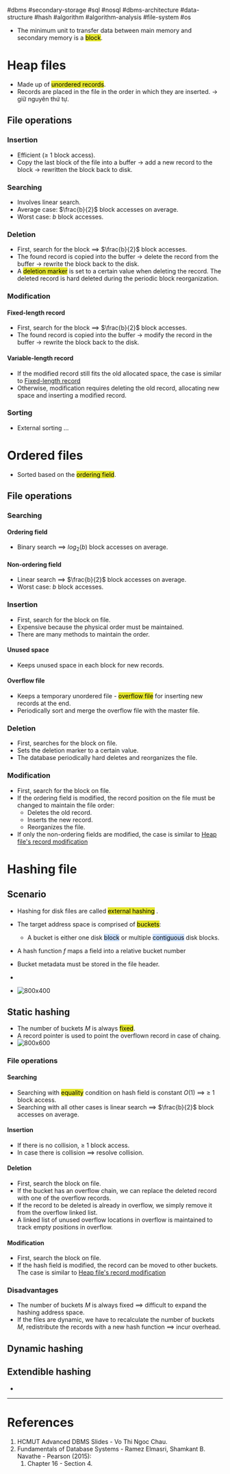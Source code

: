#dbms #secondary-storage #sql #nosql  #dbms-architecture  #data-structure #hash  #algorithm #algorithm-analysis #file-system #os 

- The minimum unit to transfer data between main memory and secondary memory is a <mark style="background: #e4e62d;">block</mark>.
# Heap files
- Made up of <mark style="background: #e4e62d;">unordered records</mark>.
- Records are placed in the file in the order in which they are inserted. $\to$ giữ nguyên thứ tự.
## File operations

### Insertion
- Efficient ($\geq$ 1 block access).
- Copy the last block of the file into a buffer $\to$ add a new record to the block $\to$ rewritten the block back to disk.
### Searching
- Involves linear search.
- Average case: $\frac{b}{2}$  block accesses on average.
- Worst case: $b$ block accesses.
### Deletion
- First, search for the block $\implies$ $\frac{b}{2}$ block accesses.
- The found record is copied into the buffer $\to$ delete the record from the buffer $\to$ rewrite the block back to the disk.
- A <mark style="background: #e4e62d;">deletion marker</mark> is set to a certain value when deleting the record. The deleted record is hard deleted during the periodic block reorganization.
### Modification
#### Fixed-length record
- First, search for the block $\implies$ $\frac{b}{2}$ block accesses.
- The found record is copied into the buffer $\to$ modify the record in the buffer $\to$ rewrite the block back to the disk.
#### Variable-length record
- If the modified record still fits the old allocated space, the case is similar to [Fixed-length record](#Fixed-length%20record)
- Otherwise, modification requires deleting the old record, allocating new space and inserting a modified record.
### Sorting
- External sorting ...
# Ordered files
- Sorted based on the <mark style="background: #e4e62d;">ordering field</mark>.
## File operations
### Searching
#### Ordering field
- Binary search $\implies$ $log_2(b)$ block accesses on average.
#### Non-ordering field
- Linear search $\implies$ $\frac{b}{2}$ block accesses on average.
- Worst case: $b$ block accesses.
### Insertion
- First, search for the block on file.
- Expensive because the physical order must be maintained.
- There are many methods to maintain the order.
#### Unused space
- Keeps unused space in each block for new records.
#### Overflow file
- Keeps a temporary unordered file - <mark style="background: #e4e62d;">overflow file</mark> for inserting new records at the end.
- Periodically sort and merge the overflow file with the master file.
### Deletion
- First, searches for the block on file.
- Sets the deletion marker to a certain value.
- The database periodically hard deletes and reorganizes the file.
### Modification
- First, search for the block on file.
- If the ordering field is modified, the record position on the file must be changed to maintain the file order:
	- Deletes the old record.
	- Inserts the new record.
	- Reorganizes the file.
- If only the non-ordering fields are modified, the case is similar to [Heap file's record modification](#Modification)
# Hashing file
## Scenario
- Hashing for disk files are called <mark style="background: #e4e62d;">external hashing</mark> .
- The target address space is comprised of <mark style="background: #e4e62d;">buckets</mark>:
	- A bucket is either one disk <mark style="background: #ADCCFFA6;">block</mark> or multiple <mark style="background: #ADCCFFA6;">contiguous</mark> disk blocks.

- A hash function $f$ maps a field into a relative bucket number
- Bucket metadata must be stored in the file header.
-
- ![800x400](Pasted%20image%2020240914095743.png)

## Static hashing
- The number of buckets $M$ is always <mark style="background: #e4e62d;">fixed</mark>.
- A record pointer is used to point the overflown record in case of chaing.
- ![800x600](Pasted%20image%2020240915183033.png)
### File operations 
#### Searching
- Searching with <mark style="background: #e4e62d;">equality</mark> condition on hash field is constant $O(1)$ $\implies$ $\geq$ 1 block access.
- Searching with all other cases is linear search $\implies$ $\frac{b}{2}$ block accesses on average.
#### Insertion
- If there is no collision, $\geq$ 1 block access.
- In case there is collision $\implies$ resolve collision.
#### Deletion
- First, search the block on file.
- If the bucket has an overflow chain, we can replace the deleted record with one of the overflow records.
- If the record to be deleted is already in overflow, we simply remove it from the overflow linked list.
- A linked list of unused overflow locations in overflow is maintained to track empty positions in overflow.
#### Modification
- First, search the block on file.
- If the hash field is modified, the record can be moved to other buckets. The case is similar to [Heap file's record modification](#Modification)
### Disadvantages
- The number of buckets $M$ is always fixed $\implies$ difficult to expand the hashing address space.
- If the files are dynamic, we have to recalculate the number of buckets $M$, redistribute the records with a new hash function $\implies$ incur overhead. 
## Dynamic hashing
## Extendible hashing
- 
---
# References
1. HCMUT Advanced DBMS Slides - Vo Thi Ngoc Chau.
2. Fundamentals of Database Systems - Ramez Elmasri, Shamkant B. Navathe - Pearson (2015):
	1. Chapter 16 - Section 4.
